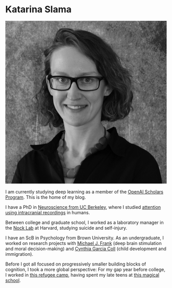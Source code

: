 # Katarina Slama

<!-- Edit the `index.md` file to change this content. All pages on the blog, including this one, use [Markdown](https://guides.github.com/features/mastering-markdown/). You can include images: -->
![](/images/slama-headshot-2019-bw.jpg)

<!-- ![Image of fast.ai logo](images/logo.png) -->

<!-- ![]({{site.baseurl}}/images/slama-headshot-2019-bw.jpg "https://github.com/katarinaslama/katarinaslama.github.io") -->
<!-- ({{site.baseurl}}/images/diagram.png "https://github.com/fastai/fastpages") -->

I am currently studying deep learning as a member of the [OpenAI Scholars Program](https://openai.com/blog/openai-scholars-spring-2020/).
This is the home of my blog.

I have a PhD in [Neuroscience from UC Berkeley](https://neuroscience.berkeley.edu/ph-d-program/),
where I studied [attention using intracranial recordings](https://www.biorxiv.org/content/10.1101/2020.02.29.971341v1.full.pdf)
in humans.

Between college and graduate school, I worked as a laboratory manager in the
[Nock Lab](https://nocklab.fas.harvard.edu/research) at Harvard, studying suicide
and self-injury.

I have an ScB in Psychology from Brown University. As an undergraduate, I worked
on research projects with [Michael J. Frank](https://www.lnccbrown.com/) (deep
  brain stimulation and moral decision-making) and [Cynthia Garcia Coll](https://www.psychologicalscience.org/observer/champions-of-psychology-cynthia-garcia-coll)
  (child development and immigration).

Before I got all focused on progressively smaller building blocks of cognition, I took
a more global perspective: For my gap year before college, I worked in [this refugee camp](http://www.theborderconsortium.org/where-we-work/camps-in-thailand/mae-la-oon/), having spent my late teens at [this magical school](https://www.atlanticcollege.org/).
